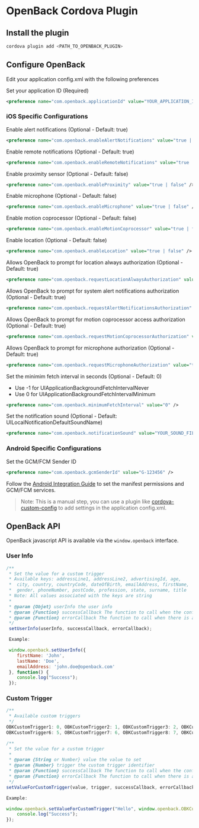 # OpenBack Cordova Plugin

## Install the plugin

```bash
cordova plugin add <PATH_TO_OPENBACK_PLUGIN>
```

## Configure OpenBack

Edit your application config.xml with the following preferences

Set your application ID (Required)
```xml
<preference name="com.openback.applicationId" value="YOUR_APPLICATION_ID" />
```

### iOS Specific Configurations

Enable alert notifications (Optional - Default: true)
```xml
<preference name="com.openback.enableAlertNotifications" value="true | false" />
```
Enable remote notifications (Optional - Default: true)
```xml
<preference name="com.openback.enableRemoteNotifications" value="true | false" />
```
Enable proximity sensor (Optional - Default: false)
```xml
<preference name="com.openback.enableProximity" value="true | false" />
```
Enable microphone (Optional - Default: false)
```xml
<preference name="com.openback.enableMicrophone" value="true | false" />
```
Enable motion coprocessor (Optional - Default: false)
```xml
<preference name="com.openback.enableMotionCoprocessor" value="true | false" />
```
Enable location (Optional - Default: false)
```xml
<preference name="com.openback.enableLocation" value="true | false" />
```
Allows OpenBack to prompt for location always authorization (Optional - Default: true)
```xml
<preference name="com.openback.requestLocationAlwaysAuthorization" value="true | false" />
```
Allows OpenBack to prompt for system alert notifications authorization (Optional - Default: true)
```xml
<preference name="com.openback.requestAlertNotificationsAuthorization" value="true | false" />
```
Allows OpenBack to prompt for motion coprocessor access authorization (Optional - Default: true)
```xml
<preference name="com.openback.requestMotionCoprocessorAuthorization" value="true | false" />
```
Allows OpenBack to prompt for microphone authorization (Optional - Default: true)
```xml
<preference name="com.openback.requestMicrophoneAuthorization" value="true | false" />
```
Set the minimim fetch interval in seconds (Optional - Default: 0)
 * Use -1 for UIApplicationBackgroundFetchIntervalNever
 * Use 0 for UIApplicationBackgroundFetchIntervalMinimum
```xml
<preference name="com.openback.minimumFetchInterval" value="0" />
```
Set the notification sound (Optional - Default: UILocalNotificationDefaultSoundName)
```xml
<preference name="com.openback.notificationSound" value="YOUR_SOUND_FILE_NAME" />
```

### Android Specific Configurations

Set the GCM/FCM Sender ID
```xml
<preference name="com.openback.gcmSenderId" value="G-123456" />
```

Follow the [Android Integration Guide](https://gist.github.com/npabion/fed561598677119efc0f8934a477488f) to set the manifest permissions and GCM/FCM services.
> Note: This is a manual step, you can use a plugin like [cordova-custom-config](https://www.npmjs.com/package/cordova-custom-config) to add settings in the application config.xml.

## OpenBack API

OpenBack javascript API is available via the `window.openback` interface.

### User Info

```javascript
/**
 * Set the value for a custom trigger
 * Available keys: addressLine1, addressLine2, advertisingId, age,
 *  city, country, countryCode, dateOfBirth, emailAddress, firstName,
 *  gender, phoneNumber, postCode, profession, state, surname, title
 * Note: All values associated with the keys are string
 *
 * @param {Objet} userInfo the user info
 * @param {Function} successCallback The function to call when the configuration succeeds.
 * @param {Function} errorCallback The function to call when there is an error. (OPTIONAL)
 */
 setUserInfo(userInfo, successCallback, errorCallback);

 Example:

 window.openback.setUserInfo({
 	firstName: 'John',
 	lastName: 'Doe',
 	emailAddress: 'john.doe@openback.com'
 }, function() {
 	console.log("Success");
 }); 
 ```

### Custom Trigger

```javascript
/**
 * Available custom triggers
 */
OBKCustomTrigger1: 0, OBKCustomTrigger2: 1, OBKCustomTrigger3: 2, OBKCustomTrigger4: 3, OBKCustomTrigger5: 4,
OBKCustomTrigger6: 5, OBKCustomTrigger7: 6, OBKCustomTrigger8: 7, OBKCustomTrigger9: 8, OBKCustomTrigger10: 9,

/**
 * Set the value for a custom trigger
 *
 * @param {String or Number} value the value to set
 * @param {Number} trigger the custom trigger identifier
 * @param {Function} successCallback The function to call when the configuration succeeds.
 * @param {Function} errorCallback The function to call when there is an error. (OPTIONAL)
 */
setValueForCustomTrigger(value, trigger, successCallback, errorCallback);

Example:

window.openback.setValueForCustomTrigger("Hello", window.openback.OBKCustomTrigger1, function() {
	console.log("Success");
});
```
